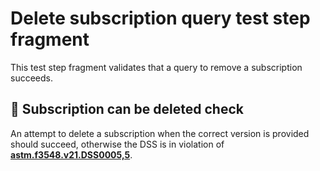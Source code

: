 # Delete subscription query test step fragment

This test step fragment validates that a query to remove a subscription succeeds.

## 🛑 Subscription can be deleted check

An attempt to delete a subscription when the correct version is provided should succeed, otherwise the DSS is in violation of **[astm.f3548.v21.DSS0005,5](../../../../../../../requirements/astm/f3548/v21.md)**.
